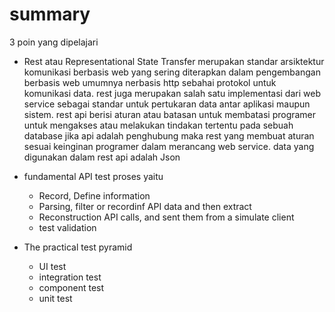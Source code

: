 # summary

3 poin yang dipelajari

- Rest atau Representational State Transfer merupakan standar arsiktektur komunikasi berbasis web yang sering diterapkan dalam pengembangan berbasis web umumnya nerbasis http sebahai protokol untuk komunikasi data. rest juga merupakan salah satu implementasi dari web service sebagai standar untuk pertukaran data antar aplikasi maupun sistem. rest api berisi aturan atau batasan untuk membatasi programer untuk mengakses atau melakukan tindakan tertentu pada sebuah database jika api adalah penghubung maka rest yang membuat aturan sesuai keinginan programer dalam merancang web service. data yang digunakan dalam rest api adalah Json

- fundamental API test proses yaitu 
    - Record, Define information
    - Parsing, filter or recordinf API data and then extract
    - Reconstruction API calls, and sent them from a simulate client
    - test validation

- The practical test pyramid
    - UI test
    - integration test
    - component test
    - unit test
